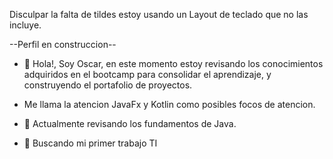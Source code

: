 



Disculpar la falta de tildes estoy usando un Layout de teclado que no las incluye.

--Perfil en construccion--


- 👋 Hola!, Soy Oscar, en este momento estoy revisando los conocimientos adquiridos en el bootcamp para consolidar el aprendizaje, y construyendo el portafolio de proyectos.

- Me llama la atencion JavaFx y Kotlin como posibles focos de atencion.
- 🌱 Actualmente revisando los fundamentos de Java.
- 💞️ Buscando mi primer trabajo TI


